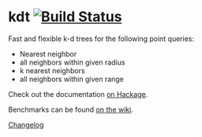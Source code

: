 kdt [![Build Status](https://travis-ci.org/giogadi/kdt.svg?branch=master)](https://travis-ci.org/giogadi/kdt)
===

Fast and flexible k-d trees for the following point queries:

* Nearest neighbor
* all neighbors within given radius
* k nearest neighbors
* all neighbors within given range

Check out the documentation [on Hackage](http://hackage.haskell.org/package/kdt-0.1.0).

Benchmarks can be found [on the wiki](https://github.com/giogadi/kdt/wiki/Benchmarks).

[Changelog](https://github.com/giogadi/kdt/wiki/Change-log)
